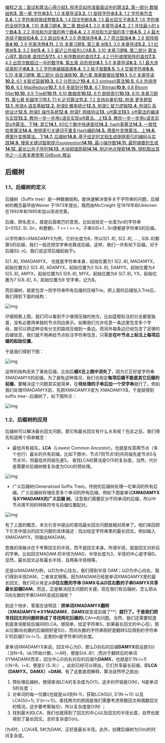 [编程之法：面试和算法心得](https://www.gitbook.com/book/wizardforcel/the-art-of-programming-by-july)[介紹](https://wizardforcel.gitbooks.io/the-art-of-programming-by-july/content/index.html)[**1.** 程序员如何准备面试中的算法](https://wizardforcel.gitbooks.io/the-art-of-programming-by-july/content/00.01.html)[**2.** 第一部分 数据结构](https://wizardforcel.gitbooks.io/the-art-of-programming-by-july/content/part1.html)[**3.** 第一章 字符串](https://wizardforcel.gitbooks.io/the-art-of-programming-by-july/content/ch1.html)[**3.1.** 1.0 本章导读](https://wizardforcel.gitbooks.io/the-art-of-programming-by-july/content/01.00.html)[**3.2.** 1.1 旋转字符串](https://wizardforcel.gitbooks.io/the-art-of-programming-by-july/content/01.01.html)[**3.3.** 1.2 字符串包含](https://wizardforcel.gitbooks.io/the-art-of-programming-by-july/content/01.02.html)[**3.4.** 1.3 字符串转换成整数](https://wizardforcel.gitbooks.io/the-art-of-programming-by-july/content/01.03.html)[**3.5.** 1.4 回文判断](https://wizardforcel.gitbooks.io/the-art-of-programming-by-july/content/01.04.html)[**3.6.** 1.5 最长回文子串](https://wizardforcel.gitbooks.io/the-art-of-programming-by-july/content/01.05.html)[**3.7.** 1.6 字符串的全排列](https://wizardforcel.gitbooks.io/the-art-of-programming-by-july/content/01.06.html)[**3.8.** 1.10 本章习题](https://wizardforcel.gitbooks.io/the-art-of-programming-by-july/content/01.10.html)[**4.** 第二章 数组](https://wizardforcel.gitbooks.io/the-art-of-programming-by-july/content/ch2.html)[**4.1.** 2.0 本章导读](https://wizardforcel.gitbooks.io/the-art-of-programming-by-july/content/02.00.html)[**4.2.** 2.1 寻找最小的 k 个数](https://wizardforcel.gitbooks.io/the-art-of-programming-by-july/content/02.01.html)[**4.3.** 2.2 寻找和为定值的两个数](https://wizardforcel.gitbooks.io/the-art-of-programming-by-july/content/02.02.html)[**4.4.** 2.3 寻找和为定值的多个数](https://wizardforcel.gitbooks.io/the-art-of-programming-by-july/content/02.03.html)[**4.5.** 2.4 最大连续子数组和](https://wizardforcel.gitbooks.io/the-art-of-programming-by-july/content/02.04.html)[**4.6.** 2.5 跳台阶](https://wizardforcel.gitbooks.io/the-art-of-programming-by-july/content/02.05.html)[**4.7.** 2.6 奇偶排序](https://wizardforcel.gitbooks.io/the-art-of-programming-by-july/content/02.06.html)[**4.8.** 2.7 荷兰国旗](https://wizardforcel.gitbooks.io/the-art-of-programming-by-july/content/02.07.html)[**4.9.** 2.8 矩阵相乘](https://wizardforcel.gitbooks.io/the-art-of-programming-by-july/content/02.08.html)[**4.10.** 2.9 完美洗牌](https://wizardforcel.gitbooks.io/the-art-of-programming-by-july/content/02.09.html)[**4.11.** 2.15 本章习题](https://wizardforcel.gitbooks.io/the-art-of-programming-by-july/content/02.15.html)[**5.** 第三章 树](https://wizardforcel.gitbooks.io/the-art-of-programming-by-july/content/ch3.html)[**5.1.** 3.0 本章导读](https://wizardforcel.gitbooks.io/the-art-of-programming-by-july/content/03.00.html)[**5.2.** 3.1 红黑树](https://wizardforcel.gitbooks.io/the-art-of-programming-by-july/content/03.01.html)[**5.3.** 3.2 B树](https://wizardforcel.gitbooks.io/the-art-of-programming-by-july/content/03.02.html)[**5.4.** 3.3 最近公共祖先LCA](https://wizardforcel.gitbooks.io/the-art-of-programming-by-july/content/03.03.html)[**5.5.** 3.10 本章习题](https://wizardforcel.gitbooks.io/the-art-of-programming-by-july/content/03.10.html)[**6.** 第二部分 算法心得](https://wizardforcel.gitbooks.io/the-art-of-programming-by-july/content/part2.html)[**7.** 第四章 查找匹配](https://wizardforcel.gitbooks.io/the-art-of-programming-by-july/content/ch4.html)[**7.1.** 4.1 有序数组的查找](https://wizardforcel.gitbooks.io/the-art-of-programming-by-july/content/04.01.html)[**7.2.** 4.2 行列递增矩阵的查找](https://wizardforcel.gitbooks.io/the-art-of-programming-by-july/content/04.02.html)[**7.3.** 4.3 出现次数超过一半的数字](https://wizardforcel.gitbooks.io/the-art-of-programming-by-july/content/04.03.html)[**8.** 第五章 动态规划](https://wizardforcel.gitbooks.io/the-art-of-programming-by-july/content/ch5.html)[**8.1.** 5.0 本章导读](https://wizardforcel.gitbooks.io/the-art-of-programming-by-july/content/05.00.html)[**8.2.** 5.1 最大连续乘积子串](https://wizardforcel.gitbooks.io/the-art-of-programming-by-july/content/05.01.html)[**8.3.** 5.2 字符串编辑距离](https://wizardforcel.gitbooks.io/the-art-of-programming-by-july/content/05.02.html)[**8.4.** 5.3 格子取数](https://wizardforcel.gitbooks.io/the-art-of-programming-by-july/content/05.03.html)[**8.5.** 5.4 交替字符串](https://wizardforcel.gitbooks.io/the-art-of-programming-by-july/content/05.04.html)[**8.6.** 5.10 本章习题](https://wizardforcel.gitbooks.io/the-art-of-programming-by-july/content/05.10.html)[**9.** 第三部分 综合演练](https://wizardforcel.gitbooks.io/the-art-of-programming-by-july/content/part3.html)[**10.** 第六章 海量数据处理](https://wizardforcel.gitbooks.io/the-art-of-programming-by-july/content/ch6.html)[**10.1.** 6.0 本章导读](https://wizardforcel.gitbooks.io/the-art-of-programming-by-july/content/06.00.html)[**10.2.** 6.1 关联式容器](https://wizardforcel.gitbooks.io/the-art-of-programming-by-july/content/06.01.html)[**10.3.** 6.2 分而治之](https://wizardforcel.gitbooks.io/the-art-of-programming-by-july/content/06.02.html)[**10.4.** 6.3 simhash算法](https://wizardforcel.gitbooks.io/the-art-of-programming-by-july/content/06.03.html)[**10.5.** 6.4 外排序](https://wizardforcel.gitbooks.io/the-art-of-programming-by-july/content/06.04.html)[**10.6.** 6.5 MapReduce](https://wizardforcel.gitbooks.io/the-art-of-programming-by-july/content/06.05.html)[**10.7.** 6.6 多层划分](https://wizardforcel.gitbooks.io/the-art-of-programming-by-july/content/06.06.html)[**10.8.** 6.7 Bitmap](https://wizardforcel.gitbooks.io/the-art-of-programming-by-july/content/06.07.html)[**10.9.** 6.8 Bloom filter](https://wizardforcel.gitbooks.io/the-art-of-programming-by-july/content/06.08.html)[**10.10.** 6.9 Trie树](https://wizardforcel.gitbooks.io/the-art-of-programming-by-july/content/06.09.html)[**10.11.** 6.10 数据库](https://wizardforcel.gitbooks.io/the-art-of-programming-by-july/content/06.10.html)[**10.12.** 6.11 倒排索引](https://wizardforcel.gitbooks.io/the-art-of-programming-by-july/content/06.11.html)[**10.13.** 6.15 本章习题](https://wizardforcel.gitbooks.io/the-art-of-programming-by-july/content/06.15.html)[**11.** 第七章 机器学习](https://wizardforcel.gitbooks.io/the-art-of-programming-by-july/content/ch7.html)[**11.1.** 7.1 K 近邻算法](https://wizardforcel.gitbooks.io/the-art-of-programming-by-july/content/07.01.html)[**11.2.** 7.2 支持向量机](https://wizardforcel.gitbooks.io/the-art-of-programming-by-july/content/07.02.svm.html)[**12.** 附录 更多题型](https://wizardforcel.gitbooks.io/the-art-of-programming-by-july/content/ch8.html)[**12.1.** 附录A 语言基础](https://wizardforcel.gitbooks.io/the-art-of-programming-by-july/content/08.00.html)[**12.2.** 附录B 概率统计](https://wizardforcel.gitbooks.io/the-art-of-programming-by-july/content/08.01.html)[**12.3.** 附录C 智力逻辑](https://wizardforcel.gitbooks.io/the-art-of-programming-by-july/content/08.02.html)[**12.4.** 附录D 系统设计](https://wizardforcel.gitbooks.io/the-art-of-programming-by-july/content/08.03.html)[**12.5.** 附录E 操作系统](https://wizardforcel.gitbooks.io/the-art-of-programming-by-july/content/08.04.html)[**12.6.** 附录F 网络协议](https://wizardforcel.gitbooks.io/the-art-of-programming-by-july/content/08.05.html)[**13.** sift算法](https://wizardforcel.gitbooks.io/the-art-of-programming-by-july/content/ch10.html)[**13.1.** sift算法的编译与实现](https://wizardforcel.gitbooks.io/the-art-of-programming-by-july/content/10.01.01.html)[**13.2.** 教你一步一步用c语言实现sift算法、上](https://wizardforcel.gitbooks.io/the-art-of-programming-by-july/content/10.01.02.html)[**13.3.** 教你一步一步用c语言实现sift算法、下](https://wizardforcel.gitbooks.io/the-art-of-programming-by-july/content/10.01.03.html)[**14.** 其它](https://wizardforcel.gitbooks.io/the-art-of-programming-by-july/content/part4.html)[**14.1.** 40亿个数中快速查找](https://wizardforcel.gitbooks.io/the-art-of-programming-by-july/content/a.1.html)[**14.2.** hash表算法](https://wizardforcel.gitbooks.io/the-art-of-programming-by-july/content/a.2.html)[**14.3.** 一致性哈希算法](https://wizardforcel.gitbooks.io/the-art-of-programming-by-july/content/a.3.html)[**14.4.** 倒排索引关键词不重复Hash编码](https://wizardforcel.gitbooks.io/the-art-of-programming-by-july/content/a.4.html)[**14.5.** 傅里叶变换算法、上](https://wizardforcel.gitbooks.io/the-art-of-programming-by-july/content/a.5.html)[**14.6.** 傅里叶变换算法、下](https://wizardforcel.gitbooks.io/the-art-of-programming-by-july/content/a.6.html)[**14.7.** 后缀树](https://wizardforcel.gitbooks.io/the-art-of-programming-by-july/content/a.7.html)[**14.8.** 基于给定的文档生成倒排索引的编码与实践](https://wizardforcel.gitbooks.io/the-art-of-programming-by-july/content/a.8.html)[**14.9.** 搜索关键词智能提示suggestion](https://wizardforcel.gitbooks.io/the-art-of-programming-by-july/content/a.9.html)[**14.10.** 最小操作数](https://wizardforcel.gitbooks.io/the-art-of-programming-by-july/content/a.10.html)[**14.11.** 最短摘要的生成](https://wizardforcel.gitbooks.io/the-art-of-programming-by-july/content/a.11.html)[**14.12.** 最长公共子序列](https://wizardforcel.gitbooks.io/the-art-of-programming-by-july/content/a.12.html)[**14.13.** 木块砌墙原稿](https://wizardforcel.gitbooks.io/the-art-of-programming-by-july/content/a.13.html)[**14.14.** 附近地点搜索](https://wizardforcel.gitbooks.io/the-art-of-programming-by-july/content/a.14.html)[**14.15.** 随机取出其中之一元素](https://wizardforcel.gitbooks.io/the-art-of-programming-by-july/content/a.15.html)[本書使用 GitBook 釋出](https://www.gitbook.com/)





## 后缀树

### 1.1、后缀树的定义

后缀树（Suffix tree）是一种数据结构，能快速解决很多关于字符串的问题。后缀树的概念最早由Weiner 于1973年提出，既而由McCreight 在1976年和Ukkonen在1992年和1995年加以改进完善。

后缀，顾名思义，就是后面尾巴的意思。比如说给定一长度为n的字符串S=S1S2..Si..Sn，和整数i，1 <= i <= n，子串SiSi+1...Sn便都是字符串S的后缀。

以字符串S=XMADAMYX为例，它的长度为8，所以S[1..8], S[2..8], ... , S[8..8]都算S的后缀，我们一般还把空字串也算成后缀。这样，我们一共有如下后缀。对于后缀S[i..n]，我们说这项后缀起始于i。

S[1..8], XMADAMYX， 也就是字符串本身，起始位置为1
S[2..8], MADAMYX，起始位置为2
S[3..8], ADAMYX，起始位置为3
S[4..8], DAMYX，起始位置为4
S[5..8], AMYX，起始位置为5
S[6..8], MYX，起始位置为6
S[7..8], YX，起始位置为7
S[8..8], X，起始位置为8
空字串，记为$。

而后缀树，就是包含一则字符串所有后缀的压缩Trie。把上面的后缀加入Trie后，我们得到下面的结构：

![img](https://wizardforcel.gitbooks.io/the-art-of-programming-by-july/images/8/8.4/3.gif)

仔细观察上图，我们可以看到不少值得压缩的地方。比如蓝框标注的分支都是独苗，没有必要用单独的节点同边表示。如果我们允许任意一条边里包含多个字 母，就可以把这种没有分叉的路径压缩到一条边。而另外每条边已经包含了足够的后缀信息，我们就不用再给节点标注字符串信息，只需要**在叶节点上标注上每项后缀的起始位置**。

于是我们得到下图：

![img](https://wizardforcel.gitbooks.io/the-art-of-programming-by-july/images/8/8.4/4.gif)

这样的结构丢失了某些后缀。比如后**缀X在上图中消失了**，因为它正好是字符串XMADAMYX的前缀。为了避免这种情况，我们也规定**每项后缀不能是其它后缀的前缀**。要解决这个问题其实挺简单，在**待处理的子串后加一个空字串**就行了。例如我们处理XMADAMYX前，先把XMADAMYX变为 XMADAMYX$，于是就得到suffix tree--后缀树了，如下图所示：

![img](https://wizardforcel.gitbooks.io/the-art-of-programming-by-july/images/8/8.4/5.gif)

### 1.2、后缀树的应用

后缀树可以解决最长回文问题，那它和最长回文有什么关系呢？在此之前，我们得先知道两个简单概念：

- 最低共有祖先，**LCA**（Lowest Common Ancestor)，也就是任意两节点（多个也行）最长的共有前缀。比如下图中，节点7同节点1的共同祖先是节点5与节点10，但最低共同祖先是5。 查找LCA的算法是O(1)的复杂度，当然，代价是需要对后缀树做复杂度为O(n)的预处理。

![img](https://wizardforcel.gitbooks.io/the-art-of-programming-by-july/images/8/8.4/6.jpg)

- 广义后缀树(Generalized Suffix Tree)。传统的后缀树处理一坨单词的所有后缀。广义后缀树存储任意多个单词的所有后缀。例如下图是单词**XMADAMYX与XYMADAMX的广义后缀 树**。注意我们需要区分不同单词的后缀，所以叶节点用不同的特殊符号与后缀位置配对。

![img](https://wizardforcel.gitbooks.io/the-art-of-programming-by-july/images/8/8.4/7.gif)

有了上面的概念，本文引言中提出的查找最长回文问题就相对简单了。咱们来回顾下引言中提出的回文问题的具体描述：找出给定字符串里的最长回文。例如输入XMADAMYX，则输出MADAM。

思维的突破点在于考察回文的半径，而不是回文本身。所谓半径，就是回文对折后的字串。比如回文MADAM 的半径为MAD，半径长度为3，半径的中心是字母D。显然，最长回文必有最长半径，且两条半径相等。

还是以MADAM为例，以D为中心往左，我们得到半径 DAM；以D为中心向右，我们得到半径DAM。二者肯定相等。因为MADAM已经是单词XMADAMYX里的最长回文，我们可以肯定从**D往左数的字串 DAMX与从D往右数的子串DAMYX共享最长前缀DAM**。而这，正是解决回文问题的关键。现在我们有后缀树，怎么把从D向左数的字串DAMX变成后缀呢？

到这个地步，答案应该明显：**把单词XMADAMYX翻转（XMADAMYX=>XYMADAMX**，**DAMX**就变成后缀了**）**就行了。于是我们把寻找回文的问题转换成了寻找两坨后缀的**LCA**的问题。当然，我们还需要知道 到底查询那些后缀间的LCA。很简单，给定字符串S，如果最长回文的中心在i，那从位置i向右数的后缀刚好是S(i)，而向左数的字符串刚好是翻转S后得到的字符串S‘的后缀S'(n-i+1)。这里的n是字符串S的长度。

拿单词XMADAMYX来说，回文中心为D，那么D向右的后缀**DAMYX**假设是S(i)（当N=8，i从1开始计数，i=4时，便是S(4..8)）;而对于翻转后的单词XYMADAMX而言，回文中心D向右对应的后缀为**DAMX**，也就是S'(N-i+1)(（N=8，i=4，便是S‘（5..8）） 。此刻已经可以得出，它们共享最长前缀，即**LCA（DAMYX，DAMX）=DAM**。有了这套直观解释，算法自然呼之欲出:

1. 预处理后缀树，使得查询LCA的复杂度为O(1)。这步的开销是O(N)，N是单词S的长度 ；
2. 对单词的每一位置i(也就是从0到N-1)，获取LCA(S(i), S‘(N-i+1)) 以及LCA(S(i+1), S’(n-i+1))。查找两次的原因是我们需要考虑奇数回文和偶数回文的情况。这步要考察每坨i，所以复杂度是O(N) ；
3. 找到最大的LCA，我们也就得到了回文的中心i以及回文的半径长度，自然也就得到了最长回文。总的复杂度O(n)。

i为4时，LCA(4$, 5#)为DAM，正好是最长半径。此外，创建后缀树为O(n)的时间复杂度。